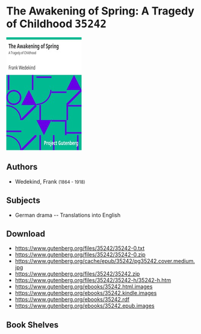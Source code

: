 # The Awakening of Spring: A Tragedy of Childhood <kbd>35242</kbd>

![](./cover.medium.jpg "")

## Authors


 - Wedekind, Frank <small>(1864 - 1918)</small>

## Subjects


 - German drama -- Translations into English

## Download


 - https://www.gutenberg.org/files/35242/35242-0.txt
 - https://www.gutenberg.org/files/35242/35242-0.zip
 - https://www.gutenberg.org/cache/epub/35242/pg35242.cover.medium.jpg
 - https://www.gutenberg.org/files/35242/35242.zip
 - https://www.gutenberg.org/files/35242/35242-h/35242-h.htm
 - https://www.gutenberg.org/ebooks/35242.html.images
 - https://www.gutenberg.org/ebooks/35242.kindle.images
 - https://www.gutenberg.org/ebooks/35242.rdf
 - https://www.gutenberg.org/ebooks/35242.epub.images

## Book Shelves


